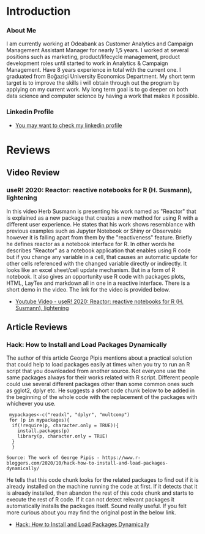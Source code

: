 # Introduction
### About Me
I am currently working at Odeabank as Customer Analytics and Campaign Management Assistant Manager for nearly 1,5 years. I worked at several positions such as marketing, product/lifecycle management, product development roles until started to work in Analytics & Campaign Management. Have 8 years experience in total with the current one. I graduated from Boğaziçi University Economics Department. My short term target is to improve the skills  i will obtain through out the program by applying on my current work. My long term goal is to go deeper on both data science and computer science by having a work that makes it possible.

### Linkedin Profile

- [You may want to check my linkedin profile](https://www.linkedin.com/in/selçuk-açıkalın-8a18b361)

# Reviews
## Video Review 
### useR! 2020: Reactor: reactive notebooks for R (H. Susmann), lightening

In this video Herb Susmann is presenting his work named as "Reactor" that is explained as a new package that creates a new method for using R with a different user experience. He states that his work shows resemblance with previous examples such as Jupyter Notebook or Shiny or Observable however it is falling apart from them by the "reactiveness" feature. Briefly he defines reactor as a notebook interface for R. In other words he describes "Reactor" as a notebook application that enables using R code but if you change any variable in a cell, that causes an automatic update for other cells referenced with the changed variable directly or indirectly. It looks like an excel sheet/cell update mechanism. But in a form of R notebook. It also gives an opportunity use R code with packages plots, HTML, LayTex and markdown all in one in a reactive interface. There is a short demo in the video. The link for the video is provided below.

- [Youtube Video - useR! 2020: Reactor: reactive notebooks for R (H. Susmann), lightening](https://www.youtube.com/watch?v=hytdjtM6Chg)


## Article Reviews
### Hack: How to Install and Load Packages Dynamically

The author of this article George Pipis mentions about a practical solution that could help to load packages easily at times when you try to run an R script that you downloaded from another source. Not everyone use the same packages always for their works related with R script. Different people could use several different packages other than some common ones such as gglot2, dplyr etc. He suggests a short code chunk below to be added in the beginning of the whole code with the replacement of the packages with whichever you use.


```
 mypackages<-c("readxl", "dplyr", "multcomp")
 for (p in mypackages){
  if(!require(p, character.only = TRUE)){
    install.packages(p)
    library(p, character.only = TRUE)
  }
  }
  
Source: The work of George Pipis - https://www.r-bloggers.com/2020/10/hack-how-to-install-and-load-packages-dynamically/
```


He tells that this code chunk looks for the related packages to find out if it is already installed on the machine running the code at first. If it detects that it is already installed, then abandon the rest of this code chunk and starts to execute the rest of R code. If it can not detect relevant packages it automatically installs the packages itself. Sound really useful. If you felt more curious about you may find the original post in the below link.

- [Hack: How to Install and Load Packages Dynamically](https://www.r-bloggers.com/2020/10/hack-how-to-install-and-load-packages-dynamically/)



